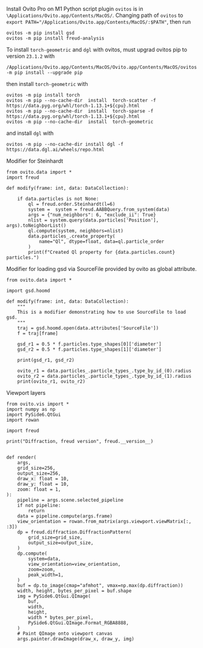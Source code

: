 Install Ovito Pro on M1
Python script plugin `ovitos` is in `\Applications/Ovito.app/Contents/MacOS/`.
Changing path of `ovitos` to `export PATH="/Applications/Ovito.app/Contents/MacOS/:$PATH"`, then run 
```
ovitos -m pip install gsd
ovitos -m pip install freud-analysis
```

To install `torch-geometric` and `dgl` with ovitos, must upgrad ovitos pip to version `23.1.2` with
```
/Applications/Ovito.app/Contents/MacOS/Ovito.app/Contents/MacOS/ovitos -m pip install --upgrade pip
```
then install `torch-geometric` with
```
ovitos -m pip install torch
ovitos -m pip --no-cache-dir  install  torch-scatter -f https://data.pyg.org/whl/torch-1.13.1+${cpu}.html
ovitos -m pip --no-cache-dir  install  torch-sparse -f https://data.pyg.org/whl/torch-1.13.1+${cpu}.html
ovitos -m pip --no-cache-dir  install  torch-geometric
```
and install `dgl` with
```
ovitos -m pip --no-cache-dir install dgl -f https://data.dgl.ai/wheels/repo.html
```

Modifier for Steinhardt
```
from ovito.data import *
import freud

def modify(frame: int, data: DataCollection):

    if data.particles is not None:
        ql = freud.order.Steinhardt(l=6)
        system =  system = freud.AABBQuery.from_system(data)
        args = {"num_neighbors": 6, "exclude_ii": True}
        nlist = system.query(data.particles['Position'], args).toNeighborList()
        ql.compute(system, neighbors=nlist)
        data.particles_.create_property(
            name="Ql", dtype=float, data=ql.particle_order
        )
        print(f"Created Ql property for {data.particles.count} particles.")
```
Modifier for loading gsd via SourceFile provided by ovito as global attribute.
```
from ovito.data import *

import gsd.hoomd

def modify(frame: int, data: DataCollection):
    """
    This is a modifier demonstrating how to use SourceFile to load gsd.
    """
    traj = gsd.hoomd.open(data.attributes['SourceFile'])
    f = traj[frame]
    
    gsd_r1 = 0.5 * f.particles.type_shapes[0]['diameter']
    gsd_r2 = 0.5 * f.particles.type_shapes[1]['diameter']
    
    print(gsd_r1, gsd_r2)
    
    ovito_r1 = data.particles_.particle_types_.type_by_id_(0).radius
    ovito_r2 = data.particles_.particle_types_.type_by_id_(1).radius
    print(ovito_r1, ovito_r2)

```


Viewport layers
```
from ovito.vis import *
import numpy as np
import PySide6.QtGui
import rowan

import freud

print("Diffraction, freud version", freud.__version__)


def render(
    args,
    grid_size=256,
    output_size=256,
    draw_x: float = 10,
    draw_y: float = 10,
    zoom: float = 1,
):
    pipeline = args.scene.selected_pipeline
    if not pipeline:
        return
    data = pipeline.compute(args.frame)
    view_orientation = rowan.from_matrix(args.viewport.viewMatrix[:, :3])
    dp = freud.diffraction.DiffractionPattern(
        grid_size=grid_size,
        output_size=output_size,
    )
    dp.compute(
        system=data,
        view_orientation=view_orientation,
        zoom=zoom,
        peak_width=1,
    )
    buf = dp.to_image(cmap="afmhot", vmax=np.max(dp.diffraction))
    width, height, bytes_per_pixel = buf.shape
    img = PySide6.QtGui.QImage(
        buf,
        width,
        height,
        width * bytes_per_pixel,
        PySide6.QtGui.QImage.Format_RGBA8888,
    )
    # Paint QImage onto viewport canvas
    args.painter.drawImage(draw_x, draw_y, img)
```
    
    
    
